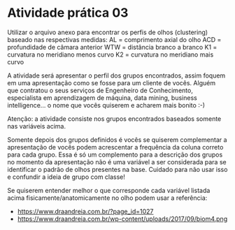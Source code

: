# Atividade prática 03

Utilizar o arquivo anexo para encontrar os perfis de olhos (clustering) baseado nas respectivas medidas:
AL = comprimento axial do olho
ACD = profundidade de câmara anterior
WTW = distância branco a branco
K1 = curvatura no meridiano menos curvo
K2 = curvatura no meridiano mais curvo

A atividade será apresentar o perfil dos grupos encontrados, assim foquem em uma apresentação como se fosse para um cliente de vocês. Alguém que contratou o seus serviços de Engenheiro de Conhecimento, especialista em aprendizagem de máquina, data mining, business intelligence... o nome que vocês quiserem e acharem mais bonito :-)

Atenção: a atividade consiste nos grupos encontrados baseados somente nas variáveis acima.

Somente depois dos grupos definidos é vocês se quiserem complementar a apresentação de vocês podem acrescentar a frequência da coluna correto para cada grupo. Essa é só um complemento para a descrição dos grupos no momento da apresentação não é uma variável a ser considerada para se identificar o padrão de olhos presentes na base. Cuidado para não usar isso e confundir a ideia de grupo com classe!

Se quiserem entender melhor o que corresponde cada variável listada acima fisicamente/anatomicamente no olho podem usar a referência:

- https://www.draandreia.com.br/?page_id=1027
- https://www.draandreia.com.br/wp-content/uploads/2017/09/biom4.png
